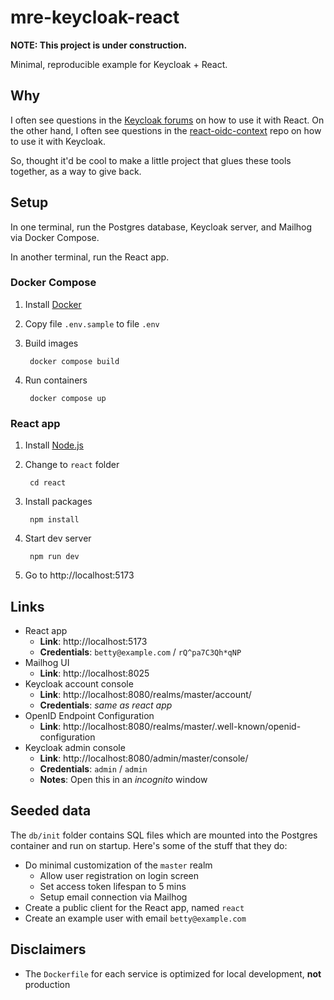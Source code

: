 # mre-keycloak-react

**NOTE: This project is under construction.**

Minimal, reproducible example for Keycloak + React.

## Why

I often see questions in the [Keycloak forums](https://keycloak.discourse.group) on how to use it with React. On the other hand, I often see questions in the [react-oidc-context](https://github.com/authts/react-oidc-context) repo on how to use it with Keycloak.

So, thought it'd be cool to make a little project that glues these tools together, as a way to give back.

## Setup

In one terminal, run the Postgres database, Keycloak server, and Mailhog via Docker Compose.

In another terminal, run the React app.

### Docker Compose

1. Install [Docker](https://docs.docker.com/get-docker/)
1. Copy file `.env.sample` to file `.env`
1. Build images

        docker compose build

1. Run containers

        docker compose up

### React app

1. Install [Node.js](https://nodejs.org/en)
1. Change to `react` folder

        cd react

1. Install packages

        npm install

1. Start dev server

        npm run dev

1. Go to http://localhost:5173

## Links

- React app
    - **Link**: http://localhost:5173
    - **Credentials**: `betty@example.com` / `rQ^pa7C3Qh*qNP`
- Mailhog UI
    - **Link**: http://localhost:8025
- Keycloak account console
    - **Link**: http://localhost:8080/realms/master/account/
    - **Credentials**: _same as react app_
- OpenID Endpoint Configuration
    - **Link**: http://localhost:8080/realms/master/.well-known/openid-configuration
- Keycloak admin console
    - **Link**: http://localhost:8080/admin/master/console/
    - **Credentials**: `admin` / `admin`
    - **Notes**: Open this in an _incognito_ window

## Seeded data

The `db/init` folder contains SQL files which are mounted into the Postgres container and run on startup. Here's some of the stuff that they do:

- Do minimal customization of the `master` realm
    - Allow user registration on login screen
    - Set access token lifespan to 5 mins
    - Setup email connection via Mailhog
- Create a public client for the React app, named `react`
- Create an example user with email `betty@example.com`

## Disclaimers

- The `Dockerfile` for each service is optimized for local development, **not** production
